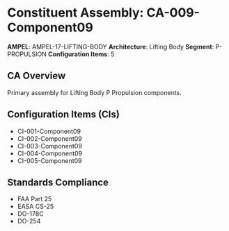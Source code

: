 # Constituent Assembly: CA-009-Component09

**AMPEL**: AMPEL-17-LIFTING-BODY
**Architecture**: Lifting Body
**Segment**: P-PROPULSION
**Configuration Items**: 5

## CA Overview
Primary assembly for Lifting Body P Propulsion components.

## Configuration Items (CIs)
- CI-001-Component09
- CI-002-Component09
- CI-003-Component09
- CI-004-Component09
- CI-005-Component09

## Standards Compliance
- FAA Part 25
- EASA CS-25
- DO-178C
- DO-254
